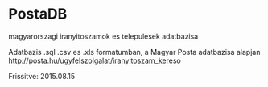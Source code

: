# PostaDB
magyarorszagi iranyitoszamok es telepulesek adatbazisa

Adatbazis .sql .csv es .xls formatumban, a Magyar Posta adatbazisa alapjan    
http://posta.hu/ugyfelszolgalat/iranyitoszam_kereso   

Frissitve: 2015.08.15
